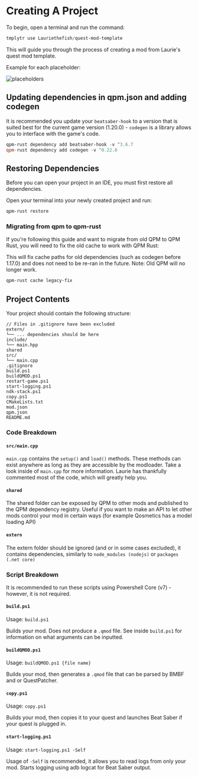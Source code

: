 # Creating A Project

To begin, open a terminal and run the command:

```powershell
tmplytr use Lauriethefish/quest-mod-template
```

This will guide you through the process of creating a mod from Laurie's quest mod template.

Example for each placeholder:

![placeholders](https://cal.has-no-bra.in/5oNtogkJg.png)

## Updating dependencies in qpm.json and adding codegen

It is recommended you update your `beatsaber-hook` to a version that is suited best for the current game version (1.20.0) -
`codegen` is a library allows you to interface with the game's code.

```powershell
qpm-rust dependency add beatsaber-hook -v ^3.6.7
qpm-rust dependency add codegen -v ^0.22.0
```

## Restoring Dependencies

Before you can open your project in an IDE, you must first restore all dependencies.

Open your terminal into your newly created project and run:

```powershell
qpm-rust restore
```

### Migrating from qpm to qpm-rust

If you're following this guide and want to migrate from old QPM to QPM Rust, you will need to fix the old cache to work with QPM Rust:

This will fix cache paths for old dependencies (such as codegen before 1.17.0) and does not need to be re-ran in the future. Note: Old QPM will no longer work.

```powershell
qpm-rust cache legacy-fix
```

## Project Contents

Your project should contain the following structure:

```
// Files in .gitignore have been excluded
extern/
└── ... dependencies should be here
include/
└── main.hpp
shared
src/
└── main.cpp
.gitignore
build.ps1
buildQMOD.ps1
restart-game.ps1
start-logging.ps1
ndk-stack.ps1
copy.ps1
CMakeLists.txt
mod.json
qpm.json
README.md
```

### Code Breakdown

#### `src/main.cpp`

`main.cpp` contains the `setup()` and `load()` methods. These methods can exist anywhere as long as they are accessible by the modloader. Take a look inside of `main.cpp` for more information. Laurie has thankfully commented most of the code, which will greatly help you.

#### `shared`

The shared folder can be exposed by QPM to other mods and published to the QPM dependency registry. Useful if you want to make an API to let other mods control your mod in certain ways (for example Qosmetics has a model loading API)

#### `extern`

The extern folder should be ignored (and or in some cases excluded), it contains dependencies, similarly to `node_modules (nodejs)` or `packages (.net core)`

### Script Breakdown

It is recommended to run these scripts using Powershell Core (v7) - however, it is not required.

#### `build.ps1`

Usage: `build.ps1`

Builds your mod. Does not produce a `.qmod` file. See inside `build.ps1` for information on what arguments can be inputted.

#### `buildQMOD.ps1`

Usage: `buildQMOD.ps1 {file name}`

Builds your mod, then generates a `.qmod` file that can be parsed by BMBF and or QuestPatcher.

#### `copy.ps1`

Usage: `copy.ps1`

Builds your mod, then copies it to your quest and launches Beat Saber if your quest is plugged in.

#### `start-logging.ps1`

Usage: `start-logging.ps1 -Self`

Usage of `-Self` is recommended, it allows you to read logs from only your mod. Starts logging using adb logcat for Beat Saber output.
